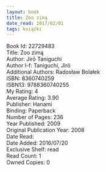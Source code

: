 ```yaml
---
layout: book
title: Zoo zimą
date_read: 2017/02/01
tags: książki
---
```


Book Id: 22729483<br />
Title: Zoo zimą<br />
Author: Jirō Taniguchi<br />
Author l-f: Taniguchi, Jirō<br />
Additional Authors: Radosław Bolałek<br />
ISBN: 8360740259<br />
ISBN13: 9788360740255<br />
My Rating: 4<br />
Average Rating: 3.90<br />
Publisher: Hanami<br />
Binding: Paperback<br />
Number of Pages: 236<br />
Year Published: 2009<br />
Original Publication Year: 2008<br />
Date Read: <br />
Date Added: 2016/07/20<br />
Exclusive Shelf: read<br />
Read Count: 1<br />
Owned Copies: 0<br />


